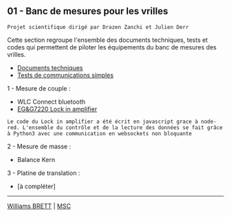 ## 01 - Banc de mesures pour les vrilles 
`Projet scientifique dirigé par Drazen Zanchi et Julien Derr`

Cette section regroupe l'ensemble des documents techniques, tests et codes qui permettent de piloter les équipements du banc de mesures des vrilles.

- [Documents techniques](https://github.com/williams040315/MSC-Lab/edit/main/01-Banc-de-mesure-vrille/Docs)
- [Tests de communications simples](https://github.com/williams040315/MSC-Lab/edit/main/01-Banc-de-mesure-vrille/Tests)

1 - Mesure de couple :
* WLC Connect bluetooth
* [EG&G7220 Lock in amplifier](https://github.com/williams040315/MSC-Lab/tree/main/01-Banc-de-mesure-vrille/EG%26G7220-Lockin)

`Le code du Lock in amplifier a été écrit en javascript grace à node-red. L'ensemble du contrôle et de la lecture des données se fait grâce à Python3 avec une communication en websockets non bloquante`

2 - Mesure de masse :
* Balance Kern

3 - Platine de translation : 
* [à compléter]

------------------------------------------------------------------------------------------------------------------------------------------
[Williams BRETT](williams.brett@univ-paris-diderot.fr) | [MSC](http://www.msc.univ-paris-diderot.fr/)
